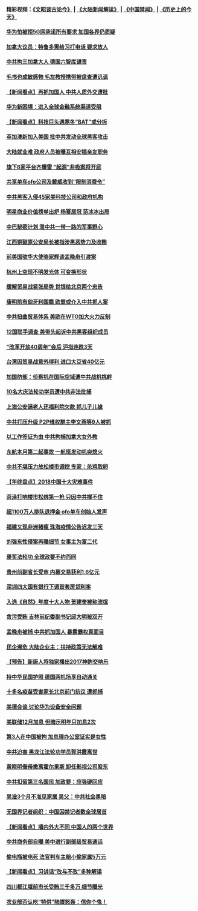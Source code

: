 #### 精彩视频：[《文昭谈古论今》](https://github.com/gfw-breaker/wenzhao/blob/master/README.md?t=12210031) | [《大陆新闻解读》](https://github.com/gfw-breaker/ntdtv-comedy/blob/master/README.md?t=12210031) | [《中国禁闻》](https://github.com/gfw-breaker/ntdtv-news/blob/master/README.md?t=12210031) | [《历史上的今天》](https://github.com/gfw-breaker/today-in-history/blob/master/README.md?t=12210031) 

#### [华为怕被拒5G网承诺所有要求 加国各界仍质疑](../pages/nsc413/n10923400.md?t=12210031) 

#### [加拿大议员：特鲁多需给习打电话 要求放人](../pages/nsc413/n10923341.md?t=12210031) 

#### [中共拘三加拿大人 德国六智库谴责](../pages/nsc413/n10923314.md?t=12210031) 

#### [毛书也成敏感物 毛左教授携带被盘查遭讥讽](../pages/nsc413/n10923380.md?t=12210031) 

#### [【新闻看点】再抓加国人 中共人质外交遭批](../pages/nsc413/n10922846.md?t=12210031) 

#### [华为新困境：进入全球金融系统渠道受阻](../pages/nsc413/n10923369.md?t=12210031) 

#### [【新闻看点】科技巨头遇寒冬“BAT”或分拆](../pages/nsc413/n10923012.md?t=12210031) 

#### [英加澳新加入美国 批中共发动全球黑客攻击](../pages/nsc413/n10923357.md?t=12210031) 

#### [大陆就业难 政府人员被曝互相安插亲友职务](../pages/nsc413/n10923184.md?t=12210031) 

#### [旗下8家平台齐爆雷 “起源”非吸案将开庭](../pages/nsc413/n10923180.md?t=12210031) 

#### [共享单车ofo公司及戴威收到“限制消费令”](../pages/nsc413/n10923170.md?t=12210031) 

#### [中共黑客入侵45家美科技公司和政府机构](../pages/nsc413/n10923136.md?t=12210031) 

#### [明星商业价值榜单出炉 杨幂居冠 范冰冰出局](../pages/nsc413/n10922959.md?t=12210031) 

#### [中巴秘密计划 泄中共一带一路的军事野心](../pages/nsc413/n10923128.md?t=12210031) 

#### [江西铜鼓原公安局长被指涉黑恶势力及收贿](../pages/nsc413/n10923144.md?t=12210031) 

#### [前美国驻华大使骆家辉谈孟晚舟引渡案](../pages/nsc413/n10923038.md?t=12210031) 

#### [杭州上空现不明发光体 可变换形状](../pages/nsc413/n10923032.md?t=12210031) 

#### [缓解贸易战紧张局势 世银给北京两个忠告](../pages/nsc413/n10923048.md?t=12210031) 

#### [康明凯有匈牙利国籍 欧盟或介入中共抓人案](../pages/nsc413/n10922924.md?t=12210031) 

#### [中共扭曲贸易体系 美欧在WTO加大火力反制](../pages/nsc413/n10922906.md?t=12210031) 

#### [12国联手调查 美带头起诉中共黑客组织成员](../pages/nsc413/n10922820.md?t=12210031) 

#### [“改革开放40周年”会后 沪指连跌3天](../pages/nsc413/n10922861.md?t=12210031) 

#### [台湾因贸易战意外得利 进口大豆省40亿元](../pages/nsc413/n10921613.md?t=12210031) 

#### [加国防部：侦察机在国际空域遭中共战机挑衅](../pages/nsc413/n10922674.md?t=12210031) 

#### [10名大庆法轮功学员遭中共非法批捕](../pages/nsc413/n10922590.md?t=12210031) 

#### [上海公安逼老人还福利院欠款 抓儿子儿媳](../pages/nsc413/n10922623.md?t=12210031) 


#### [中共打压升级 P2P维权群主李文燕等9人被抓](../pages/nsc413/n10921031.md?t=12210031) 

#### [以工作签证为由 中共拘捕加拿大女外教](../pages/nsc413/n10922534.md?t=12210031) 

#### [东航本月第二起事故 一航班发动机突熄火](../pages/nsc413/n10922011.md?t=12210031) 

#### [中共不堪压力放松楼市调控 专家：杀鸡取卵](../pages/nsc413/n10921845.md?t=12210031) 

#### [【年终盘点】2018中国十大灾难事件](../pages/nsc413/n10901686.md?t=12210031) 

#### [菏泽打响楼市松绑第一枪 只因中共撑不住](../pages/nsc413/n10920957.md?t=12210031) 

#### [超1100万人排队退押金 ofo单车创始人发声](../pages/nsc413/n10920362.md?t=12210031) 

#### [福建又现非洲猪瘟 珠海疫情公告迟发三天](../pages/nsc413/n10921666.md?t=12210031) 

#### [刘强东性侵案再曝细节 女事主为富二代](../pages/nsc413/n10921252.md?t=12210031) 

#### [褒奖法轮功 全球政要不约而同](../pages/nsc413/n10921963.md?t=12210031) 

#### [贵州前副省长受审 内幕交易获利1.6亿元](../pages/nsc413/n10921850.md?t=12210031) 

#### [深圳四大国有银行下调首套房贷利率](../pages/nsc413/n10921762.md?t=12210031) 

#### [入选《自然》年度十大人物 贺建奎被称流氓](../pages/nsc413/n10921227.md?t=12210031) 

#### [贪污受贿 吉林前纪委副书记邱大明被双开](../pages/nsc413/n10921276.md?t=12210031) 

#### [孟晚舟被捕 中共抓加国人 暴露霸权真面目](../pages/nsc413/n10921038.md?t=12210031) 

#### [民企濒危 大陆企业主：扶持政策无法解难](../pages/nsc413/n10921404.md?t=12210031) 

#### [【预告】新唐人将独家播出2017神韵交响乐](../pages/nsc413/n10912037.md?t=12210031) 

#### [持中华民国护照 德国两机场享自动通关](../pages/nsc413/n10921349.md?t=12210031) 

#### [十多名疫苗受害家长北京前门抗议 遭抓捕](../pages/nsc413/n10920714.md?t=12210031) 

#### [美德会谈 讨论华为设备安全问题](../pages/nsc413/n10921303.md?t=12210031) 

#### [美联储12月加息 但暗示明年只加息2次](../pages/nsc413/n10920893.md?t=12210031) 

#### [第3人在中国被拘 加总理办公室证实是女性](../pages/nsc413/n10920339.md?t=12210031) 

#### [中共迫害 黑龙江法轮功学员郭洪霞离世](../pages/nsc413/n10920213.md?t=12210031) 

#### [黄晓明偕母撤离霍尔果斯 卸任影视公司股东](../pages/nsc413/n10920715.md?t=12210031) 

#### [中共扣留第三名国民 加政要：应强硬回应](../pages/nsc413/n10920887.md?t=12210031) 

#### [吴淦3个月不准见家属 吴父：中共社会黑暗](../pages/nsc413/n10920879.md?t=12210031) 

#### [无国界记者组织：中国囚禁记者数全球居首](../pages/nsc413/n10920855.md?t=12210031) 

#### [【新闻看点】墙内外大不同 中国人的两个世界](../pages/nsc413/n10920712.md?t=12210031) 

#### [中共商务部自曝 美中进行副部级贸易通话](../pages/nsc413/n10920635.md?t=12210031) 

#### [偷电瓶被电死 法官判车主赔小偷家属5万元](../pages/nsc413/n10920698.md?t=12210031) 

#### [【新闻看点】习讲话“改与不改”多种解读](../pages/nsc413/n10920523.md?t=12210031) 

#### [四川都江堰前市长受贿三千多万 细节曝光](../pages/nsc413/n10920759.md?t=12210031) 

#### [农业部否认吃“特供”陆媒怒轰：信你个鬼！](../pages/nsc413/n10920754.md?t=12210031) 

